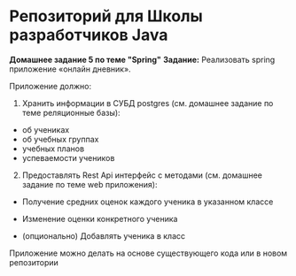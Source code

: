 # Репозиторий для Школы разработчиков Java 

**Домашнее задание 5 по теме "Spring"**
**Задание:**
Реализовать spring приложение «онлайн дневник».

Приложение должно:
1) Хранить информации в СУБД postgres (см. домашнее задание по теме реляционные базы):
- об учениках
- об учебных группах
- учебных планов
- успеваемости учеников
2) Предоставлять Rest Api интерфейс с методами (см. домашнее задание по теме web приложения):
- Получение средних оценок каждого ученика в указанном классе
- Изменение оценки конкретного ученика

- (опционально) Добавлять ученика в класс

Приложение можно делать на основе существующего кода или в новом репозитории